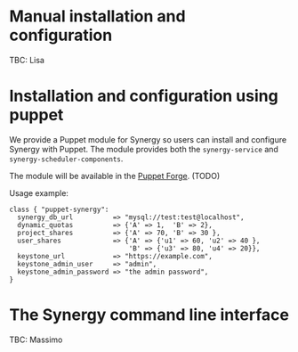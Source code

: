 
# Manual installation and configuration

TBC: Lisa



# Installation and configuration using puppet

We provide a Puppet module for Synergy so users can install and configure Synergy with Puppet.
The module provides both the `synergy-service` and `synergy-scheduler-components`.

The module will be available in the [Puppet Forge](https://forge.puppet.com/). (TODO)

Usage example:
```puppet
class { "puppet-synergy":
  synergy_db_url          => "mysql://test:test@localhost",
  dynamic_quotas          => {'A' => 1,  'B' => 2},
  project_shares          => {'A' => 70, 'B' => 30 },
  user_shares             => {'A' => {'u1' => 60, 'u2' => 40 },
                              'B' => {'u3' => 80, 'u4' => 20}},
  keystone_url            => "https://example.com",
  keystone_admin_user     => "admin",
  keystone_admin_password => "the admin password",
}
```

# The Synergy command line interface

TBC: Massimo
